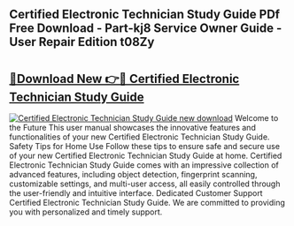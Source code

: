 ## Certified Electronic Technician Study Guide PDf Free Download - Part-kj8 Service Owner Guide - User Repair Edition t08Zy

# <h2><a href="http://bc48295.oget.top/?id=Certified+Electronic+Technician+Study+Guide">🔗Download New 👉🔴 Certified Electronic Technician Study Guide</a></h2>

[![Certified Electronic Technician Study Guide new download](https://i.imgur.com/5g1atiW.png)](http://bc48295.oget.top/?id=Certified+Electronic+Technician+Study+Guide)
Welcome to the Future This user manual showcases the innovative features and functionalities of your new Certified Electronic Technician Study Guide. Safety Tips for Home Use Follow these tips to ensure safe and secure use of your new Certified Electronic Technician Study Guide at home. Certified Electronic Technician Study Guide comes with an impressive collection of advanced features, including object detection, fingerprint scanning, customizable settings, and multi-user access, all easily controlled through the user-friendly and intuitive interface. Dedicated Customer Support Certified Electronic Technician Study Guide. We are committed to providing you with personalized and timely support.
